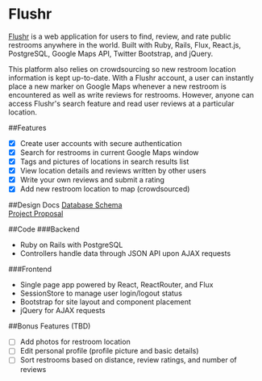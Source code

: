 # Flushr
<a href="https://shielded-meadow-90570.herokuapp.com/#/?_k=vbkalb" target="_onclick">Flushr</a> is a web application for users to find, review, and rate public restrooms anywhere in the world. Built with Ruby, Rails, Flux, React.js, PostgreSQL, Google Maps API, Twitter Bootstrap, and jQuery.
<p>
This platform also relies on crowdsourcing so new restroom location information is kept up-to-date. With a Flushr account, a user can instantly place a new marker on Google Maps whenever a new restroom is encountered as well as write reviews for restrooms. However, anyone can access Flushr's search feature and read user reviews at a particular location.

##Features
- [x] Create user accounts with secure authentication
- [x] Search for restrooms in current Google Maps window
- [x] Tags and pictures of locations in search results list
- [x] View location details and reviews written by other users
- [x] Write your own reviews and submit a rating
- [x] Add new restroom location to map (crowdsourced)

##Design Docs
<a href="https://github.com/kl2611/flushr/blob/master/docs/schema.md">Database Schema</a>
<br />
<a href="https://github.com/kl2611/flushr/blob/master/docs/proposal.md">Project Proposal</a>

##Code
###Backend
- Ruby on Rails with PostgreSQL
- Controllers handle data through JSON API upon AJAX requests

###Frontend
- Single page app powered by React, ReactRouter, and Flux
- SessionStore to manage user login/logout status
- Bootstrap for site layout and component placement
- jQuery for AJAX requests

##Bonus Features (TBD)
- [ ] Add photos for restroom location
- [ ] Edit personal profile (profile picture and basic details)
- [ ] Sort restrooms based on distance, review ratings, and number of reviews
